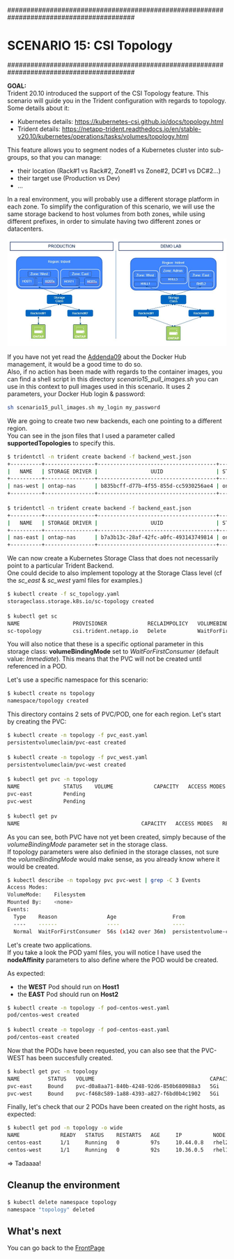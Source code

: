 #########################################################################################
# SCENARIO 15: CSI Topology
#########################################################################################

**GOAL:**  
Trident 20.10 introduced the support of the CSI Topology feature. This scenario will guide you in the Trident configuration with regards to topology.  
Some details about it:

- Kubernetes details: https://kubernetes-csi.github.io/docs/topology.html
- Trident details: https://netapp-trident.readthedocs.io/en/stable-v20.10/kubernetes/operations/tasks/volumes/topology.html

This feature allows you to segment nodes of a Kubernetes cluster into sub-groups, so that you can manage:
- their location (Rack#1 vs Rack#2, Zone#1 vs Zone#2, DC#1 vs DC#2...)
- their target use (Production vs Dev)
- ...

In a real environment, you will probably use a different storage platform in each zone. To simplify the configuration of this scenario, we will use the same storage backend to host volumes from both zones, while using different prefixes, in order to simulate having two different zones or datacenters.

<p align="center"><img src="Images/scenario15.jpg"></p>

If you have not yet read the [Addenda09](../../Addendum/Addenda09) about the Docker Hub management, it would be a good time to do so.  
Also, if no action has been made with regards to the container images, you can find a shell script in this directory _scenario15_pull_images.sh_ you can use in this context to pull images used in this scenario. It uses 2 parameters, your Docker Hub login & password:

```bash
sh scenario15_pull_images.sh my_login my_password
```

We are going to create two new backends, each one pointing to a different region.  
You can see in the json files that I used a parameter called **supportedTopologies** to specify this.

```bash
$ tridentctl -n trident create backend -f backend_west.json
+----------+----------------+--------------------------------------+--------+---------+
|   NAME   | STORAGE DRIVER |                 UUID                 | STATE  | VOLUMES |
+----------+----------------+--------------------------------------+--------+---------+
| nas-west | ontap-nas      | b835bcff-d77b-4f55-855d-cc5930256ae4 | online |       0 |
+----------+----------------+--------------------------------------+--------+---------+

$ tridentctl -n trident create backend -f backend_east.json
+----------+----------------+--------------------------------------+--------+---------+
|   NAME   | STORAGE DRIVER |                 UUID                 | STATE  | VOLUMES |
+----------+----------------+--------------------------------------+--------+---------+
| nas-east | ontap-nas      | b7a3b13c-28af-42fc-a0fc-493143749814 | online |       0 |
+----------+----------------+--------------------------------------+--------+---------+
```

We can now create a Kubernetes Storage Class that does not necessarily point to a particular Trident Backend.  
One could decide to also implement topology at the Storage Class level (cf the _sc_east_ & _sc_west_ yaml files for examples.)

```bash
$ kubectl create -f sc_topology.yaml
storageclass.storage.k8s.io/sc-topology created

$ kubectl get sc
NAME                 PROVISIONER             RECLAIMPOLICY   VOLUMEBINDINGMODE      ALLOWVOLUMEEXPANSION   AGE
sc-topology          csi.trident.netapp.io   Delete          WaitForFirstConsumer   false                  6m39s
```

You will also notice that these is a specific optional parameter in this storage class: **volumeBindingMode** set to _WaitForFirstConsumer_ (default value: _Immediate_).  This means that the PVC will not be created until referenced in a POD.  

Let's use a specific namespace for this scenario:  

```bash
$ kubectl create ns topology
namespace/topology created
```

This directory contains 2 sets of PVC/POD, one for each region. Let's start by creating the PVC:

```bash
$ kubectl create -n topology -f pvc_east.yaml
persistentvolumeclaim/pvc-east created

$ kubectl create -n topology -f pvc_west.yaml
persistentvolumeclaim/pvc-west created

$ kubectl get pvc -n topology
NAME              STATUS    VOLUME             CAPACITY   ACCESS MODES   STORAGECLASS    AGE
pvc-east          Pending                                                sc-topology     2s
pvc-west          Pending                                                sc-topology     2s

$ kubectl get pv
NAME                                       CAPACITY   ACCESS MODES   RECLAIM POLICY   STATUS   CLAIM                  STORAGECLASS        REASON   AGE
```

As you can see, both PVC have not yet been created, simply because of the _volumeBindingMode_ parameter set in the storage class.  
If topology parameters were also definied in the storage classes, not sure the _volumeBindingMode_ would make sense, as you already know where it would be created.

```bash
$ kubectl describe -n topology pvc pvc-west | grep -C 3 Events
Access Modes:
VolumeMode:    Filesystem
Mounted By:    <none>
Events:
  Type    Reason                Age                  From                         Message
  ----    ------                ----                 ----                         -------
  Normal  WaitForFirstConsumer  56s (x142 over 36m)  persistentvolume-controller  waiting for first consumer to be created before binding
```

Let's create two applications.  
If you take a look the POD yaml files, you will notice I have used the **nodeAffinity** parameters to also define where the POD would be created.

As expected:

- the **WEST** Pod should run on **Host1**
- the **EAST** Pod should run on **Host2**

```bash
$ kubectl create -n topology -f pod-centos-west.yaml
pod/centos-west created

$ kubectl create -n topology -f pod-centos-east.yaml
pod/centos-east created
```

Now that the PODs have been requested, you can also see that the PVC-WEST has been succesfully created.

```bash
$ kubectl get pvc -n topology
NAME         STATUS   VOLUME                                     CAPACITY   ACCESS MODES   STORAGECLASS        AGE
pvc-east     Bound    pvc-d0a8aa71-840b-4248-92d6-850b680988a3   5Gi        RWX            sc-topology-east    15h
pvc-west     Bound    pvc-f468c589-1a88-4393-a827-f6bd0b4c1902   5Gi        RWX            sc-topology-west    15h
```

Finally, let's check that our 2 PODs have been created on the right hosts, as expected:

```bash
$ kubectl get pod -n topology -o wide
NAME             READY   STATUS    RESTARTS   AGE     IP          NODE    NOMINATED NODE   READINESS GATES
centos-east      1/1     Running   0          97s     10.44.0.8   rhel2   <none>           <none>
centos-west      1/1     Running   0          92s     10.36.0.5   rhel1   <none>           <none>
```

=> Tadaaaa!

## Cleanup the environment

```bash
$ kubectl delete namespace topology
namespace "topology" deleted
```

## What's next

You can go back to the [FrontPage](https://github.com/YvosOnTheHub/LabNetApp)